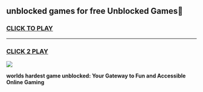 
## unblocked games for free Unblocked Games👋
<h3>
<a href="https://premium.freeplayer.one?title=unblocked_games_for_free&ref=16F">CLICK TO PLAY</a></h3>
<hr>

<h3>
<a href="https://premium.freeplayer.one?title=unblocked_games_for_free&ref=16F">CLICK 2 PLAY</a>
  
</h3>

<a href="https://premium.freeplayer.one?title=unblocked_games_for_free&ref=16F/"><img src="https://clearcache.store/games.png"></a>


**worlds hardest game unblocked: Your Gateway to Fun and Accessible Online Gaming**
